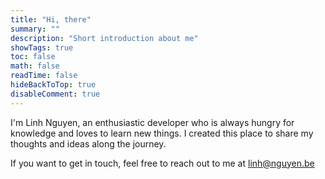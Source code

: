 ```yaml
---
title: "Hi, there"
summary: ""
description: "Short introduction about me"
showTags: true
toc: false
math: false
readTime: false
hideBackToTop: true
disableComment: true
---
```


I'm Linh Nguyen, an enthusiastic developer who is always hungry for knowledge and loves to learn new things. I created this place to share my thoughts and ideas along the journey.

If you want to get in touch, feel free to reach out to me at [linh@nguyen.be](mailto:linh@nguyen.be)